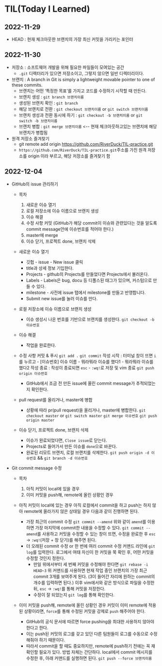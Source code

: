 # TIL(Today I Learned)
 
## 2022-11-29
- HEAD : 현재 체크아웃한 브랜치의 가장 최신 커밋을 가리키는 포인터

## 2022-11-30
- 저장소 : 소프트웨어 개발을 위해 필요한 파일들이 모여있는 공간
  - `.git` 디렉터리가 있으면 저장소이고, 그렇지 않으면 일반 디렉터리이다.
- 브랜치 : A branch in Git is simply a lightweight movable pointer to one of these commits.
  - 브랜치는 어떤 ‘특정한 목표’를 가지고 코드를 수정하기 시작할 때 만든다.
  - 브랜치 생성 : `git branch 브랜치이름`
  - 생성된 브랜치 확인 : `git branch`
  - 해당 브랜치로 전환 : `git checkout 브랜치이름` or `git switch 브랜치이름`
  - 브랜치 생성과 전환 동시에 하기 : `git checkout -b 브랜치이름` or `git switch -b 브랜치이름`
  - 브랜치 병합 : `git merge 브랜치이름` <-- 현재 체크아웃하고있는 브랜치에 해당 브랜치가 병합됨
- 원격 저장소 즐겨찾기
  - git remote add origin https://github.com/RiverDuck/TIL-practice.git
  - `https://github.com/RiverDuck/TIL-practice.git`주소를 가진 원격 저장소를 origin 이라 부르고, 해당 저장소를 즐겨찾기 함

## 2022-12-04
- GitHub의 issue 관리하기

  - 목차
    1. 새로운 이슈 열기
    2. 로컬 저장소에 이슈 이름으로 브랜치 생성
    3. 이슈 해결
    4. 수정 사항 커밋 (GitHub가 해당 commit이 이슈와 관련있다는 것을 알도록 commit message안에 이슈번호를 적어야 한다.)
    5. master에 merge
    6. 이슈 닫기, 프로젝트 done, 브랜치 삭제
  
  - 새로운 이슈 열기
    - 깃헙 - issue - New issue 클릭
    - title과 상세 정보 기입한다.
    - Projects - github의 Projects를 만들었다면 Projects에서 불러온다.
    - Labels - Labels은 bug, docu 등 디폴스된 태그가 있으며, 커스텀으로 만들 수 있다.
    - milestone - 사전에 issue 탭에서 milestone를 만들고 반영합니다.
    - Submit new issue를 눌러 이슈를 만다.
  
  - 로컬 저장소에 이슈 이름으로 브랜치 생성
    - 이슈 생성시 나온 번호를 기반으로 브랜치를 생성한다.
    `git checkout -b 이슈번호`
  
  - 이슈 해결
    - 작업을 완료한다.
  
  - 수정 사항 커밋 & 푸시
    `git add .`
    `git commit`
    작성 시작 : 터미널 창이 뜨면 `i`를 누르고 - [이슈번호] 이슈 이름 - 뭐라뭐라 이슈를 했다1 - 뭐라뭐라 이슈를 했다2
    작성 종료 : 작성이 종료되면 `esc` - `:wq!`로 저장 및 vim 종료
    `git push origin 이슈번호`
  
    - GitHub에서 조금 전 만든 issue에 올린 commit message가 추적되었는지 확인한다.
  
  - pull request를 올리거나, master에 병합
    - 상황에 따라 pr(pull request)을 올리거나, master에 병합한다.
    `git checkout master` or `git switch master`
    `git merge 이슈번호`
    `git push origin master`

  - 이슈 닫기, 프로젝트 done, 브랜치 삭제
    - 이슈가 완료되었다면, `Close issue`로 닫는다.
    - Projects로 들어가서 만든 이슈를 `done`으로 바꾼다.
    - 완료된 리모트 브랜치, 로컬 브랜치를 삭제한다.
    `git push origin -d 이슈번호` && `git branch -d 이슈번호`

- Git commit message 수정
  - 목차
    1. 아직 커밋이 local에 있을 경우
    2. 이미 커밋을 push해, remote에 올린 상황인 경우

  - 아직 커밋이 local에 있는 경우
   아직 로컬에서 commit을 하고 push는 하지 않아 remote에 올라가지 않은 상태일 경우 다음과 같이 진행하면 된다.
    - 가장 최근의 commit 수정
     `git commit --amend`
     위와 같이 `amend`를 이용하면 가장 마지막에 commit한 내용을 수정할 수 있다.
     `git commit --amend`를 사용하고 커밋을 수정할 수 있는 창이 뜨면, 수정을 완료한 후 `esc` -> `:wq!`(저장 + 창 닫기)를 해주면 된다.
    - 더 오래된 commit 수정 or 한 번에 여러 commit 수정
     커맨드 라인에 `git log`를 입력한다.
     로그에서 여태 자신이 한 커밋을 쭉 확인 후, 어떤 커밋을 수정할 것인지 정한다.
      - 만일 위에서부터 세 번째 커밋을 수정해야 한다면
       `git rebase -i HEAD~3`
       위 커맨드를 사용하면 현재 작업 중인 브랜치의 가장 최근 commit 3개를 보여주게 된다.
       (3이 들어간 자리에 원하는 commit의 개수를 입력하면 된다.)
     이후 vim에서와 같은 방식으로 파일을 수정한 뒤, `esc` -> `:wq!`를 통해 커밋을 저장한다.
      - 수정이 잘 되었는지 `git log`를 통해 확인한다.
      
  - 이미 커밋을 push해, remote에 올린 상황인 경우
   커밋이 이미 remote에 적용된 상황이라면, `force`를 통해 수정된 커밋을 강제로 `push` 해주어야 한다.
    - GitHub의 공식 문서에 따르면 force pushing을 최대한 사용하지 않아야 한다고 한다.
    - 이는 push된 커밋의 로그를 갖고 있던 다른 팀원들이 로그를 수동으로 수정해줘야 하기 때문이다.
    - 따라서 commit을 할 때도 중요하지만, remote에 push하기 전에는 꼭 재확인할 필요가 있다.
   방법 자체는 간단하다.
   local에서 commit 메시지를 수정한 후, 아래 커맨드를 실행하면 된다.
   `git push --force 브랜치이름`